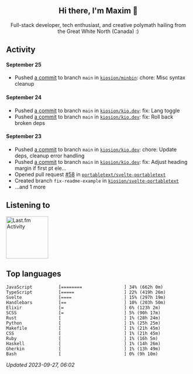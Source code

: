 <!-- deno-fmt-ignore-file -->
<div align="center">
  <h2>Hi there, I'm Maxim 👋</h2>
  <p>Full-stack developer, tech enthusiast, and creative polymath hailing from the Great White North (Canada) :)</p>
</div>


## Activity


#### September 25
* Pushed [a commit](https://github.com/kiosion/minbin/commit/603bd1ec955c5a8ee0763d2f1025d441d1ec225e) to branch `main` in [`kiosion/minbin`](https://github.com/kiosion/minbin): chore: Misc syntax cleanup

#### September 24
* Pushed [a commit](https://github.com/kiosion/kio.dev/commit/08363f7161387547606046fe7f48b31099cf75ea) to branch `main` in [`kiosion/kio.dev`](https://github.com/kiosion/kio.dev): fix: Lang toggle
* Pushed [a commit](https://github.com/kiosion/kio.dev/commit/79603ba505d9941656752151823436e2f326b6cd) to branch `main` in [`kiosion/kio.dev`](https://github.com/kiosion/kio.dev): fix: Roll back broken deps

#### September 23
* Pushed [a commit](https://github.com/kiosion/kio.dev/commit/a131f37e057ea7fa7678bee553fa6749451401b8) to branch `main` in [`kiosion/kio.dev`](https://github.com/kiosion/kio.dev): chore: Update deps, cleanup error handling
* Pushed [a commit](https://github.com/kiosion/kio.dev/commit/d057f2ca09f12a9e95efac7afb81cf6557b81ab8) to branch `main` in [`kiosion/kio.dev`](https://github.com/kiosion/kio.dev): fix: Adjust heading margin if first pt ele...
* Opened pull request [#58](https://github.com/portabletext/svelte\-portabletext/pull/58) in [`portabletext/svelte-portabletext`](https://github.com/portabletext/svelte\-portabletext)
* Created branch `fix-readme-example` in [`kiosion/svelte-portabletext`](https://github.com/kiosion/svelte\-portabletext)
* ...and 1 more


## Listening to

<a href="https://github.com/kiosion/toru"><picture>
  <source media="(prefers-color-scheme: dark)" srcset="https://toru.kio.dev/api/v1/kiosion?blur&border_width=0&border_radius=38&theme=nord">
  <source media="(prefers-color-scheme: light)" srcset="https://toru.kio.dev/api/v1/kiosion?blur&border_width=0&border_radius=38&theme=light">
  <img alt="Last.fm Activity" src="https://toru.kio.dev/api/v1/kiosion?blur&border_width=0&border_radius=38" height="115" />
</picture></a>


## Top languages

```
JavaScript          [========                ] 34% (662h 0m)
TypeScript          [=====                   ] 22% (419h 26m)
Svelte              [====                    ] 15% (297h 19m)
Handlebars          [==                      ] 10% (203h 50m)
Elixir              [=                       ] 6% (123h 2m)
SCSS                [=                       ] 5% (90h 17m)
Rust                [                        ] 1% (28h 24m)
Python              [                        ] 1% (25h 25m)
Makefile            [                        ] 1% (21h 45m)
CSS                 [                        ] 1% (21h 45m)
Ruby                [                        ] 1% (16h 5m)
Haskell             [                        ] 1% (14h 26m)
Gherkin             [                        ] 1% (13h 49m)
Bash                [                        ] 0% (9h 10m)
```

_Updated 2023-09-27, 06:02_
